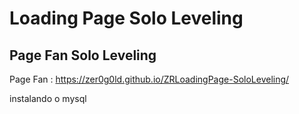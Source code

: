 # Loading Page Solo Leveling

## Page Fan Solo Leveling

Page Fan : https://zer0g0ld.github.io/ZRLoadingPage-SoloLeveling/

instalando o mysql
#